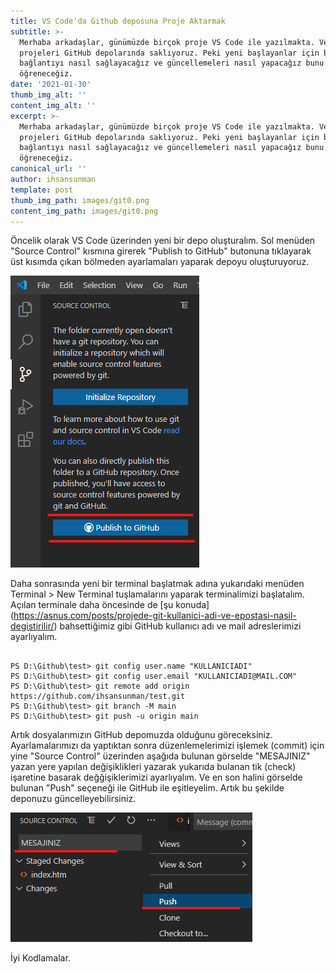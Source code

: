 ```yaml
---
title: VS Code'da Github deposuna Proje Aktarmak
subtitle: >-
  Merhaba arkadaşlar, günümüzde birçok proje VS Code ile yazılmakta. Ve bu
  projeleri GitHub depolarında saklıyoruz. Peki yeni başlayanlar için bu
  bağlantıyı nasıl sağlayacağız ve güncellemeleri nasıl yapacağız bunu
  öğreneceğiz.
date: '2021-01-30'
thumb_img_alt: ''
content_img_alt: ''
excerpt: >-
  Merhaba arkadaşlar, günümüzde birçok proje VS Code ile yazılmakta. Ve bu
  projeleri GitHub depolarında saklıyoruz. Peki yeni başlayanlar için bu
  bağlantıyı nasıl sağlayacağız ve güncellemeleri nasıl yapacağız bunu
  öğreneceğiz.
canonical_url: ''
author: ihsansunman
template: post
thumb_img_path: images/git0.png
content_img_path: images/git0.png
---
```

Öncelik olarak VS Code üzerinden yeni bir depo oluşturalım. Sol menüden "Source Control" kısmına girerek "Publish to GitHub"  butonuna tıklayarak üst kısımda çıkan bölmeden ayarlamaları yaparak depoyu oluşturuyoruz.

![](https://raw.githubusercontent.com/asnuscom/asnus/master/static/images/git1.png)


Daha sonrasında yeni bir terminal başlatmak adına yukarıdaki menüden  Terminal > New Terminal tuşlamalarını yaparak terminalimizi başlatalım.  Açılan terminale daha öncesinde de \[şu konuda]\(https://asnus.com/posts/projede-git-kullanici-adi-ve-epostasi-nasil-degistirilir/) bahsettiğimiz gibi GitHub kullanıcı adı ve mail adreslerimizi ayarlıyalım.

```

PS D:\Github\test> git config user.name "KULLANICIADI"
PS D:\Github\test> git config user.email "KULLANICIADI@MAIL.COM"
PS D:\Github\test> git remote add origin https://github.com/ihsansunman/test.git
PS D:\Github\test> git branch -M main
PS D:\Github\test> git push -u origin main

```

Artık dosyalarımızın GitHub depomuzda olduğunu göreceksiniz. Ayarlamalarımızı da yaptıktan sonra düzenlemelerimizi işlemek (commit) için yine "Source Control" üzerinden aşağıda bulunan görselde "MESAJINIZ" yazan yere yapılan değişiklikleri yazarak yukarıda bulanan tik (check) işaretine basarak değğişiklerimizi ayarlıyalım. Ve en son halini görselde bulunan "Push" seçeneği ile GitHub ile eşitleyelim. Artık bu şekilde deponuzu güncelleyebilirsiniz.

![](https://raw.githubusercontent.com/asnuscom/asnus/master/static/images/git2.png)

İyi Kodlamalar.
